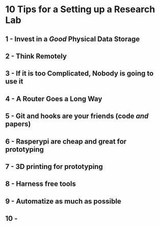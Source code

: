 # 10 Tips for a Setting up a Research Lab 


## 1 - Invest in a *Good* Physical Data Storage 

## 2 - Think Remotely 

## 3 - If it is too Complicated, Nobody is going to use it

## 4 - A Router Goes a Long Way

## 5 - Git and hooks are your friends (code *and* papers)

## 6 - Rasperypi are cheap and great for prototyping 

## 7 - 3D printing for prototyping 

## 8 - Harness free tools 

## 9 - Automatize as much as possible

## 10 - 